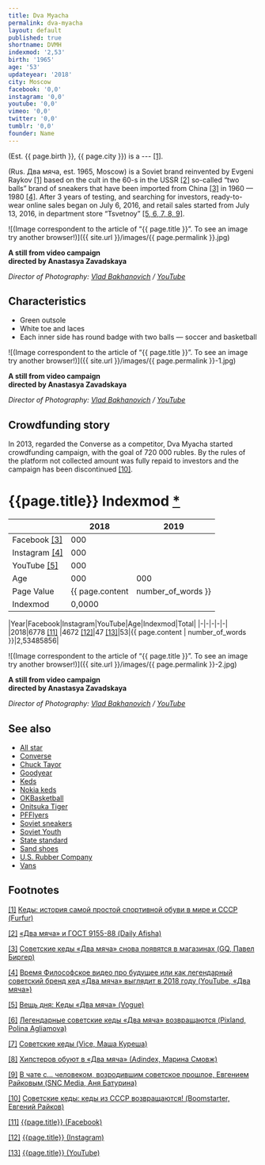 ```yaml
---
title: Dva Myacha
permalink: dva-myacha
layout: default
published: true
shortname: DVMH
indexmod: '2,53'
birth: '1965'
age: '53'
updateyear: '2018'
city: Moscow
facebook: '0,0'
instagram: '0,0'
youtube: '0,0'
vimeo: '0,0'
twitter: '0,0'
tumblr: '0,0'
founder: Name
---
```

(Est. {{ page.birth }}, {{ page.city }}) is a ---  <span id="a1">[\[1\]](#f1)</span>.


(Rus. Два мяча, est. 1965, Moscow) is a Soviet brand reinvented by Evgeni Raykov <span id="a1">[\[1\]](#f1)</span> based on the cult in the 60-s in the USSR <span id="a2">[\[2\]](#f2)</span> so-called “two balls” brand of sneakers that have been imported from China <span id="a3">[\[3\]](#f3)</span> in 1960 — 1980 <span id="a4">[\[4\]](#f4)</span>. After 3 years of testing, and searching for investors, ready-to-wear online sales began on July 6, 2016, and retail sales started from July 13, 2016, in department store “Tsvetnoy” <span id="a5">[\[5, 6, 7, 8, 9\]](#f5)</span>.

![(Image correspondent to the article of “{{ page.title }}”. To see an image try another browser!)]({{ site.url }}/images/{{ page.permalink }}.jpg)

**A still from video campaign<br>directed by Anastasya Zavadskaya**

*Director of Photography: [Vlad Bakhanovich](bakhanovich-vlad) / [YouTube](https://www.youtube.com/watch?v=Z90Mr4jhEgA)*

## Сharacteristics

+ Green outsole  
+ White toe and laces
+ Each inner side has round badge with two balls — soccer and basketball

![(Image correspondent to the article of “{{ page.title }}”. To see an image try another browser!)]({{ site.url }}/images/{{ page.permalink }}-1.jpg)

**A still from video campaign<br>directed by Anastasya Zavadskaya**

*Director of Photography: [Vlad Bakhanovich](bakhanovich-vlad) / [YouTube](https://www.youtube.com/watch?v=Z90Mr4jhEgA)*

## Crowdfunding story

In 2013, regarded the Converse as a competitor, Dva Myacha started crowdfunding campaign, with the goal of 720 000 rubles. By the rules of the platform not collected amount  was fully repaid to investors and the campaign has been discontinued <span id="a10">[\[10\]](#f10)</span>.

# {{page.title}} Indexmod [*](indexmod)

||2018|2019|
|-|-|-|
|Facebook <span id="a3">[\[3\]](#f3)</span>|000||
|Instagram <span id="a4">[\[4\]](#f4)</span>|000||
|YouTube <span id="a5">[\[5\]](#f5)</span>|000||
|Age|000|000|
|Page Value|{{ page.content | number_of_words }}||
|Indexmod|0,0000||


|Year|Facebook|Instagram|YouTube|Age|Indexmod|Total|
|-|-|-|-|-|
|2018|6778 <span id="a11">[\[11\]](#f11) </span>|4672 <span id="a12">[\[12\]](#f12)</span>|47 <span id="a13">[\[13\]](#f13)</span>|53|{{ page.content | number_of_words }}|2,53485856|

![(Image correspondent to the article of “{{ page.title }}”. To see an image try another browser!)]({{ site.url }}/images/{{ page.permalink }}-2.jpg)

**A still from video campaign<br>directed by Anastasya Zavadskaya**

*Director of Photography: [Vlad Bakhanovich](bakhanovich-vlad) / [YouTube](https://www.youtube.com/watch?v=Z90Mr4jhEgA)*

## See also

+ [All star](all-star)
+ [Converse](converse)
+ [Chuck Tayor](chuck-tayor)
+ [Goodyear](goodyear)
+ [Keds](keds)
+ [Nokia keds](nokia-keds)
+ [OKBasketball](okbasketball)
+ [Onitsuka Tiger](onitsuka-tiger)
+ [PFFlyers](pfflyers)
+ [Soviet sneakers](soviet-sneakers)
+ [Soviet Youth](soviet-youth)
+ [State standard](state-standard)
+ [Sand shoes](sand-shoes)
+ [U.S. Rubber Company](us-rubber-company)
+ [Vans](vans)

## Footnotes

[[1]](#a1) <span id="f1"></span> [Кеды: история самой простой спортивной обуви в мире и СССР (Furfur)](http://www.furfur.me/furfur/culture/culture/164015-kedy-sovok-dva-myacha)

[[2]](#a2) <span id="f2"></span> [«Два мяча» и ГОСТ 9155-88 (Daily Afisha)](https://daily.afisha.ru/archive/gorod/archive/v-rossii-vozobnovljajut-proizvodstvo-sovetskih-ked/)

[[3]](#a3) <span id="f3"></span> [Советские кеды «Два мяча» снова появятся в магазинах (GQ, Павел Биргер)](https://www.gq.ru/style/sovetskie-kedy-dva-myacha-snova-poyavyatsya-v-magazinah)

[[4]](#a4) <span id="f4"></span> [Время Философское видео про будущее или как легендарный советский бренд кед «Два мяча» выглядит в 2018 году (YouTube, «Два мяча»)](https://www.youtube.com/watch?v=Z90Mr4jhEgA&t=5s)

[[5]](#a5) <span id="f5"></span> [Вещь дня: Kеды «Два мяча» (Vogue)](https://www.vogue.ru/fashion/favourites-of-vogue/Veshch_dnya_kedy_Dva_myacha/)

[[6]](#a6) <span id="f6"></span> [Легендарные советские кеды «Два мяча» возвращаются (Pixland, Polina Agliamova)](https://www.pixland.uz/2016/07/07/5907/kedy-dva-mjacha/)

[[7]](#a7) <span id="f7"></span> [Советские кеды (Vice, Маша Куреша)](https://www.vice.com/ru/article/bmz38m/soviet-keds)

[[8]](#a8) <span id="f8"></span> [Хипстеров обуют в «Два мяча» (Аdindex, Марина Смовж)](https://adindex.ru/news/offtop/2013/03/25/97704.phtml)

[[9]](#a9) <span id="f9"></span> [В чате с… человеком, возродившим советское прошлое, Евгением Райковым (SNC Media, Аня Батурина)](http://www.sncmedia.ru/fashion/v-chate-s-chelovekom-vozrodivshim-sovetskie-proshloe-evgeniem-raykovym/)

[[10]](#a10) <span id="f10"></span> [Советские кеды: кеды из СССР возвращаются! (Boomstarter, Евгений Райков)](https://boomstarter.ru/projects/ss/sovetskie_kedy_kedy_iz_sssr_vozvraschayutsya)

[[11]](#a11) <span id="f11"></span> [{{page.title}} (Facebook)](index)

[[12]](#a12) <span id="f12"></span> [{{page.title}} (Instagram)](index)

[[13]](#a13) <span id="f13"></span> [{{page.title}} (YouTube)](index)
